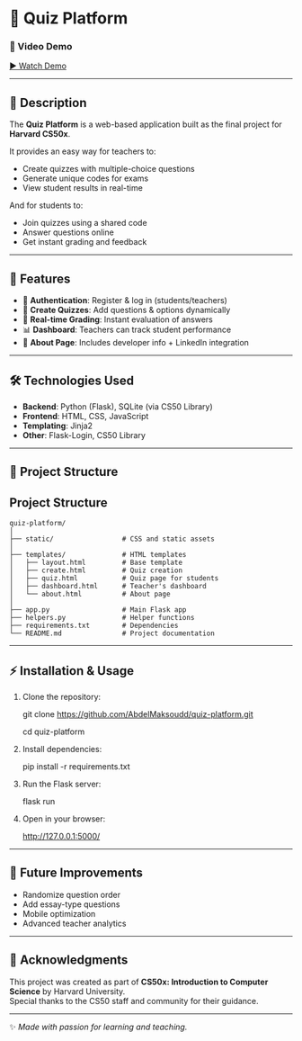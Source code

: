# 📘 Quiz Platform

### 🎥 Video Demo  
[▶️ Watch Demo](https://youtu.be/YOUR_VIDEO_LINK)

---

## 📝 Description
The **Quiz Platform** is a web-based application built as the final project for **Harvard CS50x**.  

It provides an easy way for teachers to:
- Create quizzes with multiple-choice questions  
- Generate unique codes for exams  
- View student results in real-time  

And for students to:
- Join quizzes using a shared code  
- Answer questions online  
- Get instant grading and feedback  

---

## 🚀 Features
- 🔑 **Authentication**: Register & log in (students/teachers)  
- 📝 **Create Quizzes**: Add questions & options dynamically  
- 🎯 **Real-time Grading**: Instant evaluation of answers  
- 📊 **Dashboard**: Teachers can track student performance  
- 👤 **About Page**: Includes developer info + LinkedIn integration  

---

## 🛠️ Technologies Used
- **Backend**: Python (Flask), SQLite (via CS50 Library)  
- **Frontend**: HTML, CSS, JavaScript  
- **Templating**: Jinja2  
- **Other**: Flask-Login, CS50 Library  

---

## 📂 Project Structure
## Project Structure

```plaintext
quiz-platform/
│
├── static/                 # CSS and static assets
│
├── templates/              # HTML templates
│   ├── layout.html         # Base template
│   ├── create.html         # Quiz creation
│   ├── quiz.html           # Quiz page for students
│   ├── dashboard.html      # Teacher's dashboard
│   └── about.html          # About page
│
├── app.py                  # Main Flask app
├── helpers.py              # Helper functions
├── requirements.txt        # Dependencies
└── README.md               # Project documentation
```  
---

## ⚡ Installation & Usage
1. Clone the repository:
   
   git clone https://github.com/AbdelMaksoudd/quiz-platform.git
   
   cd quiz-platform

3. Install dependencies:
   
   pip install -r requirements.txt

5. Run the Flask server:
   
   flask run

7. Open in your browser:
   
   http://127.0.0.1:5000/

---

## 🔮 Future Improvements
- Randomize question order  
- Add essay-type questions  
- Mobile optimization  
- Advanced teacher analytics  

---

## 🙌 Acknowledgments
This project was created as part of **CS50x: Introduction to Computer Science** by Harvard University.  
Special thanks to the CS50 staff and community for their guidance.  

---

✨ *Made with passion for learning and teaching.*

